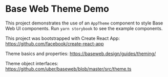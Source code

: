 # Base Web Theme Demo

This project demonstrates the use of an `AppTheme` component to style Base Web
UI components. Run `yarn storybook` to see the example components.

This project was bootstrapped with Create React App:
https://github.com/facebook/create-react-app

Theme basics and properties:
https://baseweb.design/guides/theming/

Theme object interfaces:
https://github.com/uber/baseweb/blob/master/src/theme.ts

